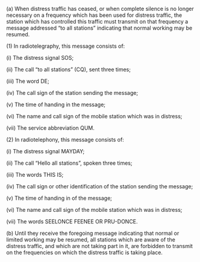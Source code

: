 (a) When distress traffic has ceased, or when complete silence is no longer necessary on a frequency which has been used for distress traffic, the station which has controlled this traffic must transmit on that frequency a message addressed “to all stations” indicating that normal working may be resumed.

(1) In radiotelegraphy, this message consists of:

(i) The distress signal SOS;

(ii) The call “to all stations” (CQ), sent three times;

(iii) The word DE;

(iv) The call sign of the station sending the message;

(v) The time of handing in the message;

(vi) The name and call sign of the mobile station which was in distress;

(vii) The service abbreviation QUM.

(2) In radiotelephony, this message consists of:

(i) The distress signal MAYDAY;

(ii) The call “Hello all stations”, spoken three times;

(iii) The words THIS IS;

(iv) The call sign or other identification of the station sending the message;

(v) The time of handing in of the message;

(vi) The name and call sign of the mobile station which was in distress;

(vii) The words SEELONCE FEENEE OR PRU-DONCE.

(b) Until they receive the foregoing message indicating that normal or limited working may be resumed, all stations which are aware of the distress traffic, and which are not taking part in it, are forbidden to transmit on the frequencies on which the distress traffic is taking place.

